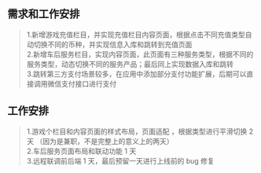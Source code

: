 ## 需求和工作安排

> 1.新增游戏充值栏目，并实现充值栏目内容页面，根据点击不同充值类型自动切换不同的币种，并实现信息入库和跳转到充值页面  
> 2.新增车后服务栏目，实现内容页面，此页面有三种服务类型，根据不同的服务类型，动态切换不同的服务产品；最后同上实现数据入库和跳转  
> 3.跳转第三方支付场景较多，在应用中添加部分支付功能扩展，后期可以直接调用微信支付接口进行支付

## 工作安排

> 1.游戏个栏目和内容页面的样式布局，页面适配 ，根据类型进行平滑切换 2 天 （因为是兼职，不是完整上的意义上的两天）  
> 2.车后服务页面布局和联动功能 1 天  
> 3.远程联调前后端 1 天，最后预留一天进行上线前的 bug 修复
